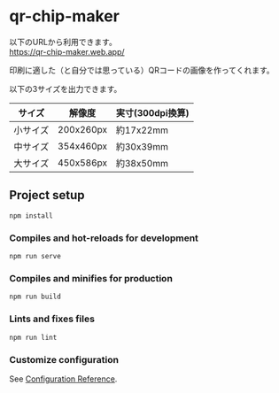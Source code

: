 # qr-chip-maker

以下のURLから利用できます。  
https://qr-chip-maker.web.app/

印刷に適した（と自分では思っている）QRコードの画像を作ってくれます。

以下の3サイズを出力できます。

| サイズ   | 解像度 | 実寸(300dpi換算) | 
| -------- | ------ | -------------- | 
| 小サイズ | 200x260px | 約17x22mm | 
| 中サイズ | 354x460px | 約30x39mm | 
| 大サイズ | 450x586px | 約38x50mm | 



## Project setup
```
npm install
```

### Compiles and hot-reloads for development
```
npm run serve
```

### Compiles and minifies for production
```
npm run build
```

### Lints and fixes files
```
npm run lint
```

### Customize configuration
See [Configuration Reference](https://cli.vuejs.org/config/).
